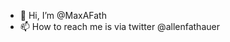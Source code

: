 - 👋 Hi, I’m @MaxAFath
- 📫 How to reach me is via twitter @allenfathauer

<!---
MaxAFath/MaxAFath is a ✨ special ✨ repository because its `README.md` (this file) appears on your GitHub profile.
You can click the Preview link to take a look at your changes.
--->
